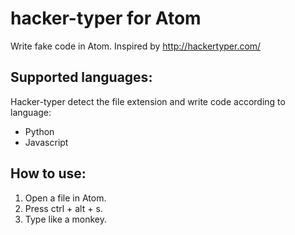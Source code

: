 # hacker-typer for Atom

Write fake code in Atom. Inspired by http://hackertyper.com/

## Supported languages:
Hacker-typer detect the file extension and write code according to language:
* Python
* Javascript

## How to use:

1. Open a file in Atom.
2. Press ctrl + alt + s.
3. Type like a monkey.
